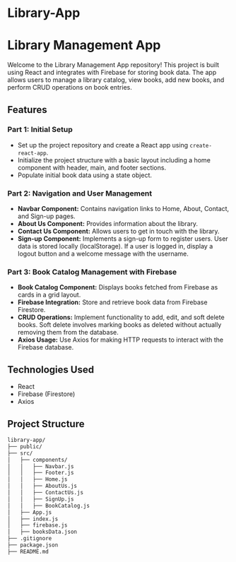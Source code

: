 # Library-App

# Library Management App

Welcome to the Library Management App repository! This project is built using React and integrates with Firebase for storing book data. The app allows users to manage a library catalog, view books, add new books, and perform CRUD operations on book entries.

## Features

### Part 1: Initial Setup

- Set up the project repository and create a React app using `create-react-app`.
- Initialize the project structure with a basic layout including a home component with header, main, and footer sections.
- Populate initial book data using a state object.

### Part 2: Navigation and User Management

- **Navbar Component:** Contains navigation links to Home, About, Contact, and Sign-up pages.
- **About Us Component:** Provides information about the library.
- **Contact Us Component:** Allows users to get in touch with the library.
- **Sign-up Component:** Implements a sign-up form to register users. User data is stored locally (localStorage). If a user is logged in, display a logout button and a welcome message with the username.

### Part 3: Book Catalog Management with Firebase

- **Book Catalog Component:** Displays books fetched from Firebase as cards in a grid layout.
- **Firebase Integration:** Store and retrieve book data from Firebase Firestore.
- **CRUD Operations:** Implement functionality to add, edit, and soft delete books. Soft delete involves marking books as deleted without actually removing them from the database.
- **Axios Usage:** Use Axios for making HTTP requests to interact with the Firebase database.

## Technologies Used

- React
- Firebase (Firestore)
- Axios

## Project Structure

```bash
library-app/
├── public/
├── src/
│   ├── components/
│   │   ├── Navbar.js
│   │   ├── Footer.js
│   │   ├── Home.js
│   │   ├── AboutUs.js
│   │   ├── ContactUs.js
│   │   ├── SignUp.js
│   │   ├── BookCatalog.js
│   ├── App.js
│   ├── index.js
│   ├── firebase.js
│   ├── booksData.json
├── .gitignore
├── package.json
├── README.md
```
